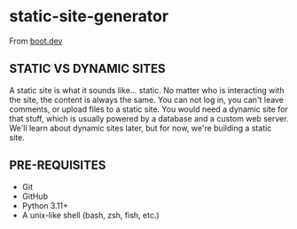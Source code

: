 # static-site-generator

From [boot.dev](https://www.boot.dev/)

## STATIC VS DYNAMIC SITES

A static site is what it sounds like... static. No matter who is interacting with the site, the content is always the same. You can not log in, you can't leave comments, or upload files to a static site. You would need a dynamic site for that stuff, which is usually powered by a database and a custom web server. We'll learn about dynamic sites later, but for now, we're building a static site.

## PRE-REQUISITES

- Git
- GitHub
- Python 3.11+
- A unix-like shell (bash, zsh, fish, etc.)